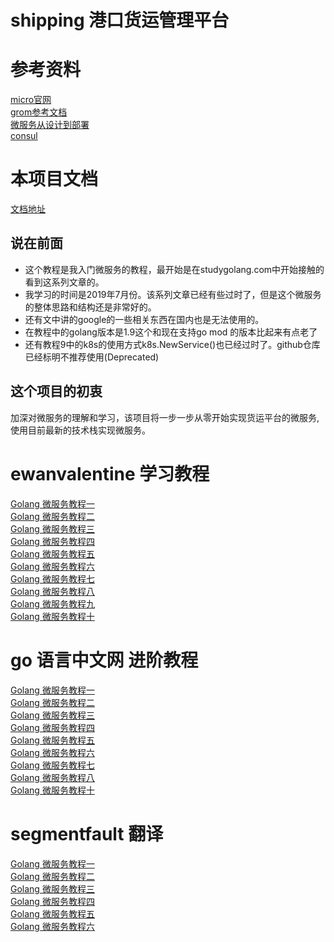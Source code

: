 # shipping 港口货运管理平台

# 参考资料
[micro官网](https://micro.mu/docs/cn/index.html)  
[grom参考文档](http://gorm.book.jasperxu.com/)  
[微服务从设计到部署](https://docshome.gitbooks.io/microservices/)  
[consul](https://kingfree.gitbook.io/consul/)  

# 本项目文档　
[文档地址](docs/index.md)

## 说在前面
  - 这个教程是我入门微服务的教程，最开始是在studygolang.com中开始接触的看到这系列文章的。
  - 我学习的时间是2019年7月份。该系列文章已经有些过时了，但是这个微服务的整体思路和结构还是非常好的。
  - 还有文中讲的google的一些相关东西在国内也是无法使用的。
  - 在教程中的golang版本是1.9这个和现在支持go mod 的版本比起来有点老了
  - 还有教程9中的k8s的使用方式k8s.NewService()也已经过时了。github仓库已经标明不推荐使用(Deprecated)
  
## 这个项目的初衷
  加深对微服务的理解和学习，该项目将一步一步从零开始实现货运平台的微服务,使用目前最新的技术栈实现微服务。

# ewanvalentine 学习教程 
[Golang 微服务教程一](https://ewanvalentine.io/microservices-in-golang-part-1/)   
[Golang 微服务教程二](https://ewanvalentine.io/microservices-in-golang-part-2/)   
[Golang 微服务教程三](https://ewanvalentine.io/microservices-in-golang-part-3/)   
[Golang 微服务教程四](https://ewanvalentine.io/microservices-in-golang-part-4/)   
[Golang 微服务教程五](https://ewanvalentine.io/microservices-in-golang-part-5/)   
[Golang 微服务教程六](https://ewanvalentine.io/microservices-in-golang-part-6/)   
[Golang 微服务教程七](https://ewanvalentine.io/microservices-in-golang-part-7/)   
[Golang 微服务教程八](https://ewanvalentine.io/microservices-in-golang-part-8/)   
[Golang 微服务教程九](https://ewanvalentine.io/microservices-in-golang-part-9/)   
[Golang 微服务教程十](https://ewanvalentine.io/microservices-in-golang-part-10/)   

# go 语言中文网 进阶教程
[Golang 微服务教程一](https://studygolang.com/articles/12060)  
[Golang 微服务教程二](https://studygolang.com/articles/12094)  
[Golang 微服务教程三](https://studygolang.com/articles/12452)  
[Golang 微服务教程四](https://studygolang.com/articles/12485)  
[Golang 微服务教程五](https://studygolang.com/articles/12488)  
[Golang 微服务教程六](https://studygolang.com/articles/12798)  
[Golang 微服务教程七](https://studygolang.com/articles/12799)  
[Golang 微服务教程八](https://studygolang.com/articles/12836)  
[Golang 微服务教程十](https://studygolang.com/articles/13519)  

# segmentfault 翻译
[Golang 微服务教程一](https://segmentfault.com/a/1190000015135650)  
[Golang 微服务教程二](https://segmentfault.com/a/1190000015135749)  
[Golang 微服务教程三](https://segmentfault.com/a/1190000015209109)  
[Golang 微服务教程四](https://segmentfault.com/a/1190000015209182)  
[Golang 微服务教程五](https://segmentfault.com/a/1190000015209259)  
[Golang 微服务教程六](https://segmentfault.com/a/1190000015209341)  
